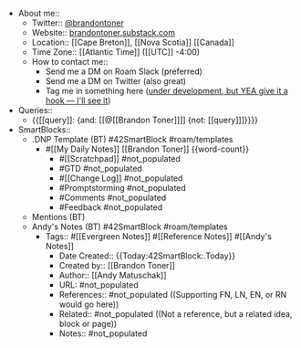 - About me::
    - Twitter:: [@brandontoner](https://twitter.com/brandontoner)
    - Website:: [brandontoner.substack.com](https://t.co/PQwCMbPZwT?amp=1)
    - Location:: [[Cape Breton]], [[Nova Scotia]] [[Canada]]
    - Time Zone:: [[Atlantic Time]] ([[UTC]] -4:00)
    - How to contact me:: 
        - Send me a DM on Roam Slack (preferred)
        - Send me a DM on Twitter (also great)
        - Tag me in something here ([under development, but YEA give it a hook — I'll see it]([[Chat]]))
- Queries::
    - {{[[query]]: {and: [[@[[Brandon Toner]]]] {not: [[query]]]}}}}
- SmartBlocks::
    - .DNP Template (BT) #42SmartBlock #roam/templates 
        - #[[My Daily Notes]] [[Brandon Toner]] {{word-count}}
            - #[[Scratchpad]] #not_populated
            - #GTD #not_populated
            - #[[Change Log]] #not_populated
            - #Promptstorming #not_populated
            - #Comments #not_populated
            - #Feedback  #not_populated
    - Mentions (BT)
    - Andy's Notes (BT) #42SmartBlock #roam/templates
        - Tags:: #[[Evergreen Notes]] #[[Reference Notes]] #[[Andy's Notes]]
            - Date Created:: {{Today:42SmartBlock:.Today}}
            - Created by:: [[Brandon Toner]]
            - Author:: [[Andy Matuschak]]
            - URL: #not_populated
            - References:: #not_populated ((Supporting FN, LN, EN, or RN would go here))
            - Related:: #not_populated ((Not a reference, but a related idea, block or page))
            - Notes:: #not_populated
